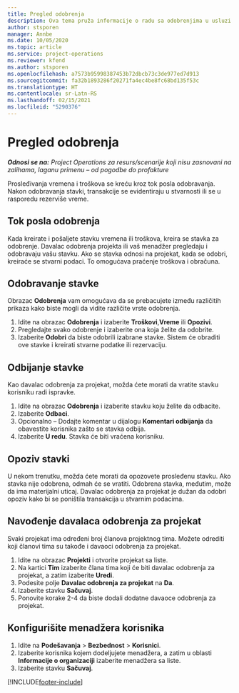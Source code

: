 ```yaml
---
title: Pregled odobrenja
description: Ova tema pruža informacije o radu sa odobrenjima u usluzi Project Operations.
author: stsporen
manager: Annbe
ms.date: 10/05/2020
ms.topic: article
ms.service: project-operations
ms.reviewer: kfend
ms.author: stsporen
ms.openlocfilehash: a7573b95998387453b72dbcb73c3de977ed7d913
ms.sourcegitcommit: fa32b1893286f20271fa4ec4be8fc68bd135f53c
ms.translationtype: HT
ms.contentlocale: sr-Latn-RS
ms.lasthandoff: 02/15/2021
ms.locfileid: "5290376"
---
```

# <a name="approvals-overview"></a>Pregled odobrenja

_**Odnosi se na:** Project Operations za resurs/scenarije koji nisu zasnovani na zalihama, laganu primenu – od pogodbe do profakture_

Prosleđivanja vremena i troškova se kreću kroz tok posla odobravanja. Nakon odobravanja stavki, transakcije se evidentiraju u stvarnosti ili se u rasporedu rezerviše vreme.

## <a name="approvals-workflow"></a>Tok posla odobrenja
Kada kreirate i pošaljete stavku vremena ili troškova, kreira se stavka za odobrenje. Davalac odobrenja projekta ili vaš menadžer pregledaju i odobravaju vašu stavku. Ako se stavka odnosi na projekat, kada se odobri, kreiraće se stvarni podaci. To omogućava praćenje troškova i obračuna. 

## <a name="approve-an-entry"></a>Odobravanje stavke
Obrazac **Odobrenja** vam omogućava da se prebacujete između različitih prikaza kako biste mogli da vidite različite vrste odobrenja.
  
1. Idite na obrazac **Odobrenja** i izaberite **Troškovi**,**Vreme** ili **Opozivi**.
2. Pregledajte svako odobrenje i izaberite ona koja želite da odobrite.
3. Izaberite **Odobri** da biste odobrili izabrane stavke.
Sistem će obraditi ove stavke i kreirati stvarne podatke ili rezervaciju.

## <a name="reject-an-entry"></a>Odbijanje stavke
Kao davalac odobrenja za projekat, možda ćete morati da vratite stavku korisniku radi ispravke.
  
1. Idite na obrazac **Odobrenja** i izaberite stavku koju želite da odbacite. 
2. Izaberite **Odbaci**.
3. Opcionalno – Dodajte komentar u dijalogu **Komentari odbijanja** da obavestite korisnika zašto se stavka odbija.
4. Izaberite **U redu**. Stavka će biti vraćena korisniku.
  
## <a name="recall-entries"></a>Opoziv stavki
U nekom trenutku, možda ćete morati da opozovete prosleđenu stavku. Ako stavka nije odobrena, odmah će se vratiti. Odobrena stavka, međutim, može da ima materijalni uticaj. Davalac odobrenja za projekat je dužan da odobri opoziv kako bi se poništila transakcija u stvarnim podacima.

## <a name="specify-project-approvers"></a>Navođenje davalaca odobrenja za projekat
Svaki projekat ima određeni broj članova projektnog tima. Možete odrediti koji članovi tima su takođe i davaoci odobrenja za projekat.

1. Idite na obrazac **Projekti** i otvorite projekat sa liste.
2. Na kartici **Tim** izaberite člana tima koji će biti davalac odobrenja za projekat, a zatim izaberite **Uredi**.
3. Podesite polje **Davalac odobrenja za projekat** na **Da**.
4. Izaberite stavku **Sačuvaj**.
5. Ponovite korake 2-4 da biste dodali dodatne davaoce odobrenja za projekat.

## <a name="configure-the-users-manager"></a>Konfigurišite menadžera korisnika

1. Idite na **Podešavanja** > **Bezbednost** > **Korisnici**.
2. Izaberite korisnika kojem dodeljujete menadžera, a zatim u oblasti **Informacije o organizaciji** izaberite menadžera sa liste. 
3. Izaberite stavku **Sačuvaj**.




[!INCLUDE[footer-include](../includes/footer-banner.md)]